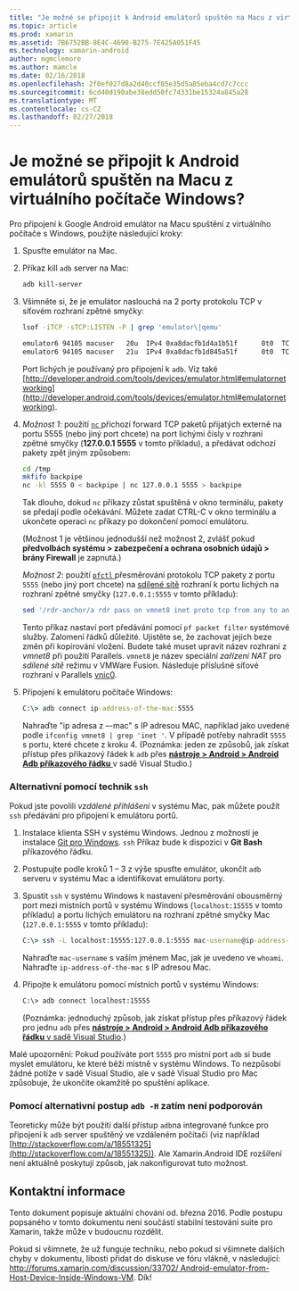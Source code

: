 ```yaml
---
title: "Je možné se připojit k Android emulátorů spuštěn na Macu z virtuálního počítače Windows?"
ms.topic: article
ms.prod: xamarin
ms.assetid: 7B6752BB-8E4C-4690-B275-7E425A051F45
ms.technology: xamarin-android
author: mgmclemore
ms.author: mamcle
ms.date: 02/16/2018
ms.openlocfilehash: 2f0ef027d8a2d40ccf85e35d5a85eba4cd7c7ccc
ms.sourcegitcommit: 6cd40d190abe38edd50fc74331be15324a845a28
ms.translationtype: MT
ms.contentlocale: cs-CZ
ms.lasthandoff: 02/27/2018
---
```

# <a name="is-it-possible-to-connect-to-android-emulators-running-on-a-mac-from-a-windows-vm"></a>Je možné se připojit k Android emulátorů spuštěn na Macu z virtuálního počítače Windows?

Pro připojení k Google Android emulátor na Macu spuštění z virtuálního počítače s Windows, použijte následující kroky:

1.  Spusťte emulátor na Mac.

2.  Příkaz kill `adb` server na Mac:

    ```bash
    adb kill-server
    ```

3.  Všimněte si, že je emulátor naslouchá na 2 porty protokolu TCP v síťovém rozhraní zpětné smyčky:

    ```bash
    lsof -iTCP -sTCP:LISTEN -P | grep 'emulator\|qemu'

    emulator6 94105 macuser   20u  IPv4 0xa8dacfb1d4a1b51f      0t0  TCP localhost:5555 (LISTEN)
    emulator6 94105 macuser   21u  IPv4 0xa8dacfb1d845a51f      0t0  TCP localhost:5554 (LISTEN)
    ```

    Port lichých je používaný pro připojení k `adb`. Viz také [http://developer.android.com/tools/devices/emulator.html#emulatornetworking](http://developer.android.com/tools/devices/emulator.html#emulatornetworking).

4.  _Možnost 1_: použití [ `nc` ](https://developer.apple.com/library/mac/documentation/Darwin/Reference/ManPages/man1/nc.1.html) příchozí forward TCP paketů přijatých externě na portu 5555 (nebo jiný port chcete) na port lichými čísly v rozhraní zpětné smyčky (**127.0.0.1 5555** v tomto příkladu), a předávat odchozí pakety zpět jiným způsobem:

    ```bash
    cd /tmp
    mkfifo backpipe
    nc -kl 5555 0 < backpipe | nc 127.0.0.1 5555 > backpipe
    ```

    Tak dlouho, dokud `nc` příkazy zůstat spuštěná v okno terminálu, pakety se předají podle očekávání. Můžete zadat CTRL-C v okno terminálu a ukončete operaci `nc` příkazy po dokončení pomocí emulátoru.

    (Možnost 1 je většinou jednodušší než možnost 2, zvlášť pokud **předvolbách systému > zabezpečení a ochrana osobních údajů > brány Firewall** je zapnutá.) 

    _Možnost 2_: použití [ `pfctl` ](https://developer.apple.com/library/mac/documentation/Darwin/Reference/ManPages/man8/pfctl.8.html) přesměrování protokolu TCP pakety z portu `5555` (nebo jiný port chcete) na [sdílené sítě](http://kb.parallels.com/en/4948) rozhraní k portu lichých na rozhraní zpětné smyčky (`127.0.0.1:5555` v tomto příkladu):

    ```bash
    sed '/rdr-anchor/a rdr pass on vmnet8 inet proto tcp from any to any port 5555 -> 127.0.0.1 port 5555' /etc/pf.conf | sudo pfctl -ef -
    ```

    Tento příkaz nastaví port předávání pomocí `pf packet filter` systémové služby. Zalomení řádků důležité. Ujistěte se, že zachovat jejich beze změn při kopírování vložení. Budete také muset upravit název rozhraní z *vmnet8* při použití Parallels. `vmnet8` je název speciální *zařízení NAT* pro *sdílené sítě* režimu v VMWare Fusion. Následuje příslušné síťové rozhraní v Parallels [vnic0](http://download.parallels.com/doc/psbm/en/Parallels_Server_Bare_Metal_Users_Guide/29258.htm).

5.  Připojení k emulátoru počítače Windows:

    ```cmd
    C:\> adb connect ip-address-of-the-mac:5555
    ```

    Nahraďte "ip adresa z –-mac" s IP adresou MAC, například jako uvedené podle `ifconfig vmnet8 | grep 'inet '`. V případě potřeby nahradit `5555` s portu, které chcete z kroku 4\. (Poznámka: jeden ze způsobů, jak získat přístup přes příkazový řádek k `adb` přes [ **nástroje > Android > Android Adb příkazového řádku** ](~/cross-platform/troubleshooting/questions/version-logs.md#adb-logcat) v sadě Visual Studio.)

### <a name="alternate-technique-using-ssh"></a>Alternativní pomocí technik `ssh`

Pokud jste povolili _vzdálené přihlášení_ v systému Mac, pak můžete použít `ssh` předávání pro připojení k emulátoru portů.

1.  Instalace klienta SSH v systému Windows. Jednou z možností je instalace [Git pro Windows](https://git-for-windows.github.io/). `ssh` Příkaz bude k dispozici v **Git Bash** příkazového řádku.

2.  Postupujte podle kroků 1 – 3 z výše spusťte emulátor, ukončit `adb` serveru v systému Mac a identifikovat emulátoru porty.

3.  Spustit `ssh` v systému Windows k nastavení přesměrování obousměrný port mezi místních portů v systému Windows (`localhost:15555` v tomto příkladu) a portu lichých emulátoru na rozhraní zpětné smyčky Mac (`127.0.0.1:5555` v tomto příkladu):

    ```cmd 
    C:\> ssh -L localhost:15555:127.0.0.1:5555 mac-username@ip-address-of-the-mac
    ```

    Nahraďte `mac-username` s vaším jménem Mac, jak je uvedeno ve `whoami`. Nahraďte `ip-address-of-the-mac` s IP adresou Mac.

4.  Připojte k emulátoru pomocí místních portů v systému Windows:

    ```cmd
    C:\> adb connect localhost:15555
    ```

    (Poznámka: jednoduchý způsob, jak získat přístup přes příkazový řádek pro jednu `adb` přes [ **nástroje > Android > Android Adb příkazového řádku** v sadě Visual Studio](~/cross-platform/troubleshooting/questions/version-logs.md#adb-logcat).)

Malé upozornění: Pokud používáte port `5555` pro místní port `adb` si bude myslet emulátoru, ke které běží místně v systému Windows. To nezpůsobí žádné potíže v sadě Visual Studio, ale v sadě Visual Studio pro Mac způsobuje, že ukončíte okamžitě po spuštění aplikace.

### <a name="alternate-technique-using-adb--h-is-not-yet-supported"></a>Pomocí alternativní postup `adb -H` zatím není podporován

Teoreticky může být použití další přístup `adb`na integrované funkce pro připojení k `adb` server spuštěný ve vzdáleném počítači (viz například [http://stackoverflow.com/a/18551325](http://stackoverflow.com/a/18551325)).
Ale Xamarin.Android IDE rozšíření není aktuálně poskytují způsob, jak nakonfigurovat tuto možnost.

## <a name="contact-information"></a>Kontaktní informace

Tento dokument popisuje aktuální chování od. března 2016. Podle postupu popsaného v tomto dokumentu není součástí stabilní testování suite pro Xamarin, takže může v budoucnu rozdělit.

Pokud si všimnete, že už funguje techniku, nebo pokud si všimnete dalších chyby v dokumentu, libosti přidat do diskuse ve fóru vlákně, v následující: [http://forums.xamarin.com/discussion/33702/ Android-emulator-from-Host-Device-Inside-Windows-VM](http://forums.xamarin.com/discussion/33702/android-emulator-from-host-device-inside-windows-vm).
Dík!


